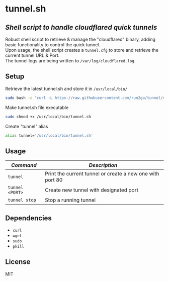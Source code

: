 # tunnel.sh
## _Shell script to handle cloudflared quick tunnels_
Robust shell script to retrieve & manage the "cloudflared" binary, adding basic functionality to control the quick tunnel.<br>
Upon usage, the shell script creates a `tunnel.cfg` to store and retrieve the current tunnel URL & Port.<br>
The tunnel logs are being written to `/var/log/cloudflared.log`.

## Setup
Retrieve the latest tunnel.sh and store it in `/usr/local/bin/`
```sh
sudo bash -c "curl -L https://raw.githubusercontent.com/run2go/tunnel/main/tunnel.sh > /usr/local/bin/tunnel.sh"
```

Make tunnel.sh file executable
```sh
sudo chmod +x /usr/local/bin/tunnel.sh
```

Create "tunnel" alias
```sh
alias tunnel='/usr/local/bin/tunnel.sh'
```

## Usage
| _Command_ | _Description_ |
| ------ | ------ |
| `tunnel` | Print the current tunnel or create a new one with port 80 |
| `tunnel <PORT>` | Create new tunnel with designated port |
| `tunnel stop` | Stop a running tunnel |

## Dependencies
- `curl`
- `wget`
- `sudo`
- `pkill`

## License
MIT
